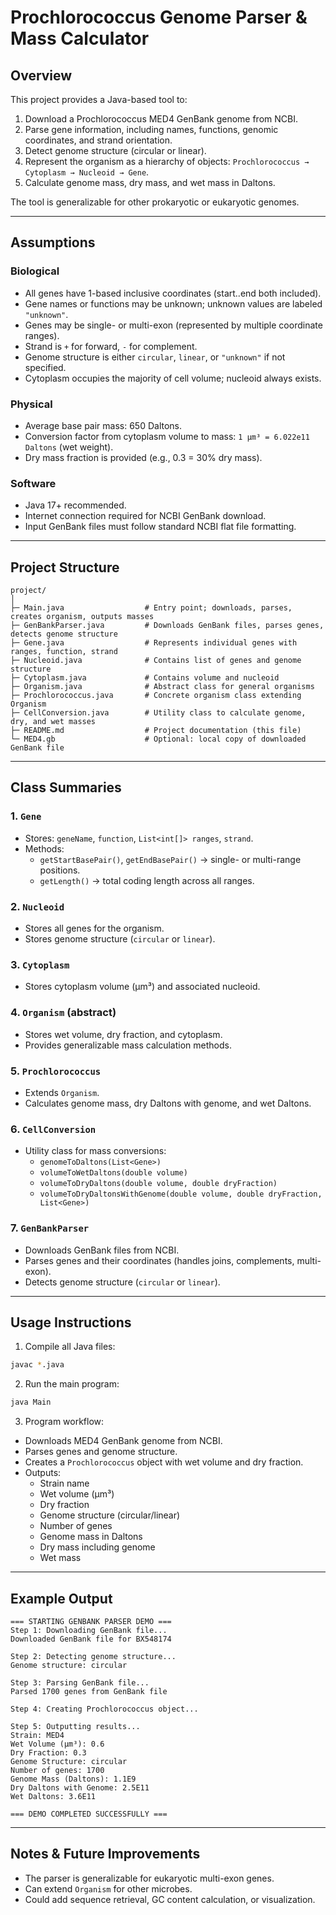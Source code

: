 # Prochlorococcus Genome Parser & Mass Calculator

## Overview
This project provides a Java-based tool to:

1. Download a Prochlorococcus MED4 GenBank genome from NCBI.
2. Parse gene information, including names, functions, genomic coordinates, and strand orientation.
3. Detect genome structure (circular or linear).
4. Represent the organism as a hierarchy of objects: `Prochlorococcus → Cytoplasm → Nucleoid → Gene`.
5. Calculate genome mass, dry mass, and wet mass in Daltons.

The tool is generalizable for other prokaryotic or eukaryotic genomes.

---

## Assumptions

### Biological
- All genes have 1-based inclusive coordinates (start..end both included).
- Gene names or functions may be unknown; unknown values are labeled `"unknown"`.
- Genes may be single- or multi-exon (represented by multiple coordinate ranges).
- Strand is `+` for forward, `-` for complement.
- Genome structure is either `circular`, `linear`, or `"unknown"` if not specified.
- Cytoplasm occupies the majority of cell volume; nucleoid always exists.

### Physical
- Average base pair mass: 650 Daltons.
- Conversion factor from cytoplasm volume to mass: `1 µm³ = 6.022e11 Daltons` (wet weight).
- Dry mass fraction is provided (e.g., 0.3 = 30% dry mass).

### Software
- Java 17+ recommended.
- Internet connection required for NCBI GenBank download.
- Input GenBank files must follow standard NCBI flat file formatting.

---

## Project Structure

```
project/
│
├─ Main.java                  # Entry point; downloads, parses, creates organism, outputs masses
├─ GenBankParser.java         # Downloads GenBank files, parses genes, detects genome structure
├─ Gene.java                  # Represents individual genes with ranges, function, strand
├─ Nucleoid.java              # Contains list of genes and genome structure
├─ Cytoplasm.java             # Contains volume and nucleoid
├─ Organism.java              # Abstract class for general organisms
├─ Prochlorococcus.java       # Concrete organism class extending Organism
├─ CellConversion.java        # Utility class to calculate genome, dry, and wet masses
├─ README.md                  # Project documentation (this file)
└─ MED4.gb                    # Optional: local copy of downloaded GenBank file
```

---

## Class Summaries

### 1. `Gene`
- Stores: `geneName`, `function`, `List<int[]> ranges`, `strand`.
- Methods:
  - `getStartBasePair()`, `getEndBasePair()` → single- or multi-range positions.
  - `getLength()` → total coding length across all ranges.

### 2. `Nucleoid`
- Stores all genes for the organism.
- Stores genome structure (`circular` or `linear`).

### 3. `Cytoplasm`
- Stores cytoplasm volume (µm³) and associated nucleoid.

### 4. `Organism` (abstract)
- Stores wet volume, dry fraction, and cytoplasm.
- Provides generalizable mass calculation methods.

### 5. `Prochlorococcus`
- Extends `Organism`.
- Calculates genome mass, dry Daltons with genome, and wet Daltons.

### 6. `CellConversion`
- Utility class for mass conversions:
  - `genomeToDaltons(List<Gene>)`
  - `volumeToWetDaltons(double volume)`
  - `volumeToDryDaltons(double volume, double dryFraction)`
  - `volumeToDryDaltonsWithGenome(double volume, double dryFraction, List<Gene>)`

### 7. `GenBankParser`
- Downloads GenBank files from NCBI.
- Parses genes and their coordinates (handles joins, complements, multi-exon).
- Detects genome structure (`circular` or `linear`).

---

## Usage Instructions

1. Compile all Java files:
```bash
javac *.java
```

2. Run the main program:
```bash
java Main
```

3. Program workflow:
- Downloads MED4 GenBank genome from NCBI.
- Parses genes and genome structure.
- Creates a `Prochlorococcus` object with wet volume and dry fraction.
- Outputs:
  - Strain name
  - Wet volume (µm³)
  - Dry fraction
  - Genome structure (circular/linear)
  - Number of genes
  - Genome mass in Daltons
  - Dry mass including genome
  - Wet mass

---

## Example Output
```
=== STARTING GENBANK PARSER DEMO ===
Step 1: Downloading GenBank file...
Downloaded GenBank file for BX548174

Step 2: Detecting genome structure...
Genome structure: circular

Step 3: Parsing GenBank file...
Parsed 1700 genes from GenBank file

Step 4: Creating Prochlorococcus object...

Step 5: Outputting results...
Strain: MED4
Wet Volume (µm³): 0.6
Dry Fraction: 0.3
Genome Structure: circular
Number of genes: 1700
Genome Mass (Daltons): 1.1E9
Dry Daltons with Genome: 2.5E11
Wet Daltons: 3.6E11

=== DEMO COMPLETED SUCCESSFULLY ===
```

---

## Notes & Future Improvements
- The parser is generalizable for eukaryotic multi-exon genes.
- Can extend `Organism` for other microbes.
- Could add sequence retrieval, GC content calculation, or visualization.